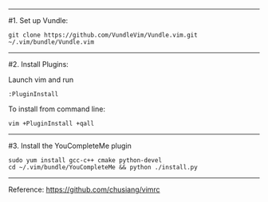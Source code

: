 ----
#1. Set up Vundle:
```
git clone https://github.com/VundleVim/Vundle.vim.git ~/.vim/bundle/Vundle.vim
```
----
#2. Install Plugins:

Launch vim and run 
```
:PluginInstall
```
To install from command line: 
```
vim +PluginInstall +qall
```
----
#3. Install the YouCompleteMe plugin
```
sudo yum install gcc-c++ cmake python-devel
cd ~/.vim/bundle/YouCompleteMe && python ./install.py
```

----
Reference:
https://github.com/chusiang/vimrc
